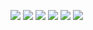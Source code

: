 ![](https://asunny-1314135129.cos.ap-guangzhou.myqcloud.com/img/asunny%E9%BB%91%E8%BE%B9.png)
![](https://asunny-1314135129.cos.ap-guangzhou.myqcloud.com/img/logo3.png)
![](https://asunny-1314135129.cos.ap-guangzhou.myqcloud.com/img/logo2.png)
![](https://asunny-1314135129.cos.ap-guangzhou.myqcloud.com/img/asunny%E7%99%BD%E8%BE%B9.png)
![](https://asunny-1314135129.cos.ap-guangzhou.myqcloud.com/img/asunny%20(4).png)
![](https://asunny-1314135129.cos.ap-guangzhou.myqcloud.com/img/ico%E5%9B%BE%E6%A0%87.ico)